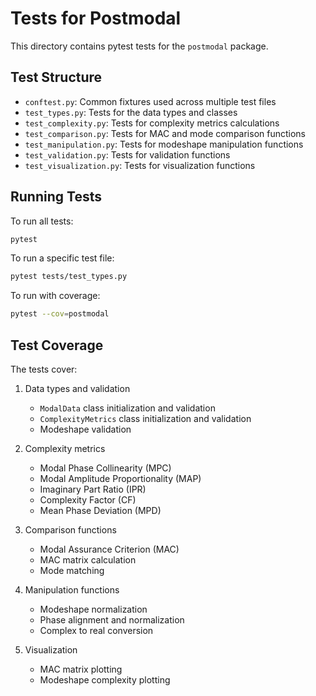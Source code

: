# Tests for Postmodal

This directory contains pytest tests for the `postmodal` package.

## Test Structure

- `conftest.py`: Common fixtures used across multiple test files
- `test_types.py`: Tests for the data types and classes
- `test_complexity.py`: Tests for complexity metrics calculations
- `test_comparison.py`: Tests for MAC and mode comparison functions
- `test_manipulation.py`: Tests for modeshape manipulation functions
- `test_validation.py`: Tests for validation functions
- `test_visualization.py`: Tests for visualization functions

## Running Tests

To run all tests:

```bash
pytest
```

To run a specific test file:

```bash
pytest tests/test_types.py
```

To run with coverage:

```bash
pytest --cov=postmodal
```

## Test Coverage

The tests cover:

1. Data types and validation

   - `ModalData` class initialization and validation
   - `ComplexityMetrics` class initialization and validation
   - Modeshape validation

2. Complexity metrics

   - Modal Phase Collinearity (MPC)
   - Modal Amplitude Proportionality (MAP)
   - Imaginary Part Ratio (IPR)
   - Complexity Factor (CF)
   - Mean Phase Deviation (MPD)

3. Comparison functions

   - Modal Assurance Criterion (MAC)
   - MAC matrix calculation
   - Mode matching

4. Manipulation functions

   - Modeshape normalization
   - Phase alignment and normalization
   - Complex to real conversion

5. Visualization
   - MAC matrix plotting
   - Modeshape complexity plotting
